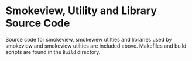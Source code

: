 # Smokeview, Utility and Library Source Code

Source code for smokeview, smokeview utilties and libraries used by smokeview and smokeview utilties are included above. Makefiles and build scripts are found in the `Build` directory.


